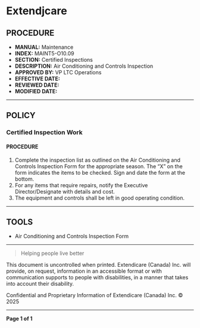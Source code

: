 # Extendjcare

## PROCEDURE

- **MANUAL:** Maintenance
- **INDEX:** MAINT5-O10.09
- **SECTION:** Certified Inspections
- **DESCRIPTION:** Air Conditioning and Controls Inspection
- **APPROVED BY:** VP LTC Operations
- **EFFECTIVE DATE:**
- **REVIEWED DATE:**
- **MODIFIED DATE:**

----

## POLICY

### Certified Inspection Work

#### PROCEDURE

1. Complete the inspection list as outlined on the Air Conditioning and Controls Inspection Form for the appropriate season. The “X” on the form indicates the items to be checked. Sign and date the form at the bottom.
2. For any items that require repairs, notify the Executive Director/Designate with details and cost.
3. The equipment and controls shall be left in good operating condition.

----

## TOOLS

- Air Conditioning and Controls Inspection Form

----

> Helping people live better

This document is uncontrolled when printed. Extendicare (Canada) Inc. will provide, on request, information in an accessible format or with communication supports to people with disabilities, in a manner that takes into account their disability.

Confidential and Proprietary Information of Extendicare (Canada) Inc. © 2025

----

**Page 1 of 1**